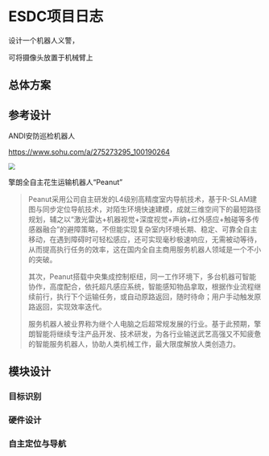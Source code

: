# ESDC项目日志

设计一个机器人义警，

可将摄像头放置于机械臂上



## 总体方案



## 参考设计

ANDI安防巡检机器人

https://www.sohu.com/a/275273295_100190264

<img src="http://5b0988e595225.cdn.sohucs.com/images/20181114/070520622a5a4c67b6218c41c8bcdb9a.jpeg" style="zoom:80%;" />

擎朗全自主花生运输机器人“Peanut”

> Peanut采用公司自主研发的L4级别高精度室内导航技术，基于R-SLAM建图与同步定位导航技术，对陌生环境快速建模，成就三维空间下的最短路径规划，辅之以“激光雷达+机器视觉+深度视觉+声纳+红外感应+触碰等多传感器融合”的避障策略，不但能实现复杂室内环境长期、稳定、可靠全自主移动，在遇到障碍时可轻松感应，还可实现毫秒极速响应，无需被动等待，从而提高执行任务的效率，这在国内全自主商用服务机器人领域是一个不小的突破。
>
> 其次，Peanut搭载中央集成控制枢纽，同一工作环境下，多台机器可智能协作，高度配合，依托超凡感应系统，智能感知物品拿取，根据作业流程继续前行，执行下个运输任务，或自动原路返回，随时待命；用户手动触发原路返回，实现效率迭代。
>
> 服务机器人被业界称为继个人电脑之后超常规发展的行业。基于此预期，擎朗智能将继续专注产品开发、技术研发，为各行业输送武艺高强又不知疲惫的智能服务机器人，协助人类机械工作，最大限度解放人类创造力。

## 模块设计

### 目标识别



### 硬件设计



### 自主定位与导航

